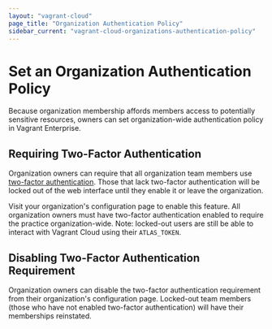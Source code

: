 ```yaml
---
layout: "vagrant-cloud"
page_title: "Organization Authentication Policy"
sidebar_current: "vagrant-cloud-organizations-authentication-policy"
---
```



# Set an Organization Authentication Policy

Because organization membership affords members access to potentially sensitive
resources, owners can set organization-wide authentication policy in Vagrant
Enterprise.

## Requiring Two-Factor Authentication

Organization owners can require that all organization team members use
[two-factor authentication](/docs/vagrant-cloud/users/authentication.html).
Those that lack two-factor authentication will be locked out of the web
interface until they enable it or leave the organization.

Visit your organization's configuration page to enable this feature. All
organization owners must have two-factor authentication enabled to require the
practice organization-wide. Note: locked-out users are still be able to interact
with Vagrant Cloud using their `ATLAS_TOKEN`.

## Disabling Two-Factor Authentication Requirement

Organization owners can disable the two-factor authentication requirement from
their organization's configuration page. Locked-out team members (those who have
not enabled two-factor authentication) will have their memberships reinstated.
